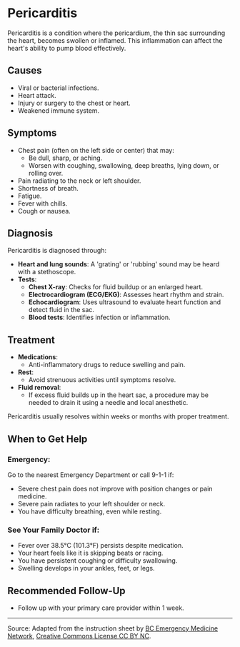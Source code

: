 # Pericarditis

Pericarditis is a condition where the pericardium, the thin sac surrounding the heart, becomes swollen or inflamed. This inflammation can affect the heart's ability to pump blood effectively.

## Causes
- Viral or bacterial infections.
- Heart attack.
- Injury or surgery to the chest or heart.
- Weakened immune system.

## Symptoms
- Chest pain (often on the left side or center) that may:
  - Be dull, sharp, or aching.
  - Worsen with coughing, swallowing, deep breaths, lying down, or rolling over.
- Pain radiating to the neck or left shoulder.
- Shortness of breath.
- Fatigue.
- Fever with chills.
- Cough or nausea.

## Diagnosis
Pericarditis is diagnosed through:
- **Heart and lung sounds**: A 'grating' or 'rubbing' sound may be heard with a stethoscope.
- **Tests**:
  - **Chest X-ray**: Checks for fluid buildup or an enlarged heart.
  - **Electrocardiogram (ECG/EKG)**: Assesses heart rhythm and strain.
  - **Echocardiogram**: Uses ultrasound to evaluate heart function and detect fluid in the sac.
  - **Blood tests**: Identifies infection or inflammation.

## Treatment
- **Medications**:
  - Anti-inflammatory drugs to reduce swelling and pain.
- **Rest**:
  - Avoid strenuous activities until symptoms resolve.
- **Fluid removal**:
  - If excess fluid builds up in the heart sac, a procedure may be needed to drain it using a needle and local anesthetic.

Pericarditis usually resolves within weeks or months with proper treatment.

## When to Get Help

### Emergency:
Go to the nearest Emergency Department or call 9-1-1 if:
- Severe chest pain does not improve with position changes or pain medicine.
- Severe pain radiates to your left shoulder or neck.
- You have difficulty breathing, even while resting.

### See Your Family Doctor if:
- Fever over 38.5°C (101.3°F) persists despite medication.
- Your heart feels like it is skipping beats or racing.
- You have persistent coughing or difficulty swallowing.
- Swelling develops in your ankles, feet, or legs.

## Recommended Follow-Up
- Follow up with your primary care provider within 1 week.

---

Source: Adapted from the instruction sheet by [BC Emergency Medicine Network](http://www.bcemn.ca/clinical_resource/pericarditis/), [Creative Commons License CC BY NC](https://creativecommons.org/licenses/by-nc/4.0/deed.en).
